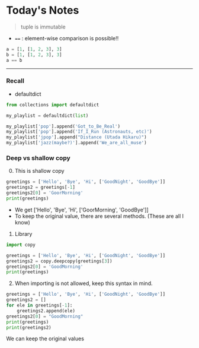 # Today's Notes

> tuple is immutable  

- ```==``` : element-wise comparison is possible!!  

```python
a = [1, [1, 2, 3], 3]
b = [1, [1, 2, 3], 3]
a == b
```

---
### Recall  
- defaultdict
```python
from collections import defaultdict

my_playlist = defaultdict(list)

my_playlist['pop'].append('Got_to_Be_Real')
my_playlist['pop'].append('If_I_Run (Astronauts, etc)')
my_playlist['jpop'].append("Distance (Utada Hikaru)")
my_playlist['jazz(maybe?)'].append('We_are_all_muse')
```

### Deep vs shallow copy
0. This is shallow copy
```python
greetings = ['Hello', 'Bye', 'Hi', ['GoodNight', 'GoodBye']]
greetings2 = greetings[-1]
greetings2[0] = 'GoorMorning'
print(greetings)
```

- We get ['Hello', 'Bye', 'Hi', ['GoorMorning', 'GoodBye']]
- To keep the original value, there are several methods. (These are all I know)

1. Library

```python
import copy

greetings = ['Hello', 'Bye', 'Hi', ['GoodNight', 'GoodBye']]
greetings2 = copy.deepcopy(greetings[3])
greetings2[0] = 'GoodMorning'
print(greetings)
```

2. When importing is not allowed, keep this syntax in mind.

```python
greetings = ['Hello', 'Bye', 'Hi', ['GoodNight', 'GoodBye']]
greetings2 = []
for ele in greetings[-1]:
    greetings2.append(ele)
greetings2[0] = "GoodMorning"
print(greetings)
print(greetings2)
```

We can keep the original values
